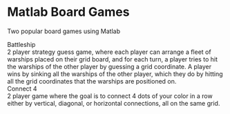 # Matlab Board Games
Two popular board games using Matlab

Battleship <br/>
2 player strategy guess game, where each player can arrange a fleet of warships placed on their grid board, and for each turn, a player tries to hit the warships of the other player by guessing a grid coordinate. A player wins by sinking all the warships of the other player, which they do by hitting all the grid coordinates that the warships are positioned on.
<br/>
Connect 4<br/>
2 player game where the goal is to connect 4 dots of your color in a row either by vertical, diagonal, or horizontal connections, all on the same grid.
<br/>

